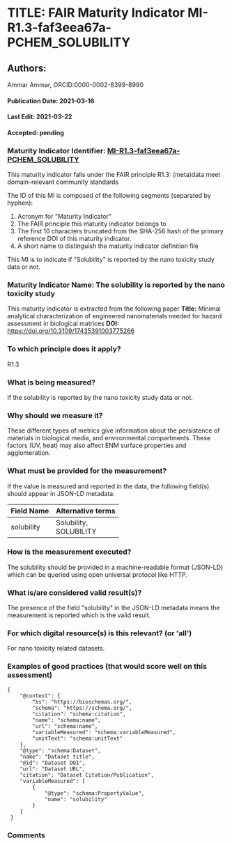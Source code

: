 # TITLE: FAIR Maturity Indicator MI-R1.3-faf3eea67a-PCHEM_SOLUBILITY

## Authors: 
Ammar Ammar, ORCID:0000-0002-8399-8990

#### Publication Date: 2021-03-16
#### Last Edit: 2021-03-22
#### Accepted: pending

### Maturity Indicator Identifier: [MI-R1.3-faf3eea67a-PCHEM_SOLUBILITY](https://w3id.org/fair/maturity_indicator/terms/Gen2/MI-R1.3-faf3eea67a-PCHEM_SOLUBILITY)

This maturity indicator falls under the FAIR principle R1.3:
(meta)data meet domain-relevant community standards

The ID of this MI is composed of the following segments (separated by hyphen):
1. Acronym for "Maturity Indicator"
1. The FAIR principle this maturity indicator belongs to
1. The first 10 characters truncated from the SHA-256 hash of the primary reference DOI of this maturity indicator.
1. A short name to distinguish the maturity indicator definition file

This MI is to indicate if "Solubility" is reported by the nano toxicity study data or not.

### Maturity Indicator Name:  The solubility is reported by the nano toxicity study

This maturity indicator is extracted from the following paper 
**Title:** Minimal analytical characterization of engineered nanomaterials needed for hazard assessment in biological matrices
**DOI:** https://doi.org/10.3109/17435391003775266

### To which principle does it apply?  
R1.3

### What is being measured?
If the solubility is reported by the nano toxicity study data or not.

### Why should we measure it?
These different types of metrics give information about
the persistence of materials in biological media, and
environmental compartments. These factors (UV, heat)
may also affect ENM surface properties and agglomeration.

### What must be provided for the measurement?
If the value is measured and reported in the data, the following field(s) should appear in JSON-LD metadata: 

| Field Name  | Alternative terms            |
| ------------| ---------------------------- |
| solubility  | Solubility,<br>SOLUBILITY    |

### How is the measurement executed?
The solubility should be provided in a machine-readable format (JSON-LD) which can be queried using open universal protocol like HTTP.

### What is/are considered valid result(s)?
The presence of the field "solubility" in the JSON-LD metadata means the measurement is reported which is the valid result.

### For which digital resource(s) is this relevant? (or 'all')
For nano toxicity related datasets.  

### Examples of good practices (that would score well on this assessment)
```{json}
{
 	"@context": {
 		"bs": "https://bioschemas.org/",
 		"schema": "https://schema.org/",
 		"citation": "schema:citation",
 		"name": "schema:name",
 		"url": "schema:name",
 		"variableMeasured": "schema:variableMeasured",
 		"unitText": "schema:unitText"
 	},
 	"@type": "schema:Dataset",
 	"name": "Dataset title",
 	"@id": "Dataset DOI",
 	"url": "Dataset URL",
 	"citation": "Dataset Citation/Publication",
 	"variableMeasured": [
 		{
 			"@type": "schema:PropertyValue",
 			"name": "solubility"
 		}
 	]
 }
```

### Comments

